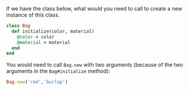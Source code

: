 If we have the class below, what would you need to call to create a new instance of this class.

```Ruby
class Bag
  def initialize(color, material)
    @color = color
    @material = material
  end
end
```

You would need to call `Bag.new` with two arguments (because of the two arguments in the `Bag#initialize` method):

```Ruby
Bag.new('red','burlap')
```
